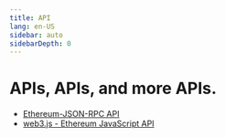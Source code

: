 ```yaml
---
title: API
lang: en-US
sidebar: auto
sidebarDepth: 0
---
```


# APIs, APIs, and more APIs.

- [Ethereum-JSON-RPC API](https://github.com/etclabscore/ethereum-json-rpc-specification)
- [web3.js - Ethereum JavaScript API](https://web3js.readthedocs.io/en/1.0/index.html)
